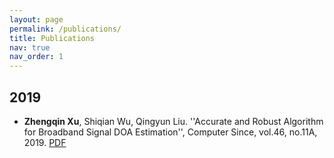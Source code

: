 ```yaml
---
layout: page
permalink: /publications/
title: Publications
nav: true
nav_order: 1
---
```


**2019**
------
- **Zhengqin Xu**, Shiqian Wu, Qingyun Liu. ''Accurate and Robust Algorithm for Broadband Signal DOA Estimation'', Computer Since, vol.46, no.11A, 2019. [PDF](..\aassets\pdf\2019_CS.pdf)
